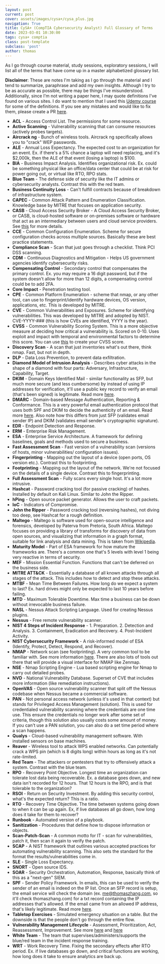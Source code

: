 ```yaml
---
layout: post
current: post
cover: assets/images/cysa+/cysa_plus.jpg
navigation: True
title: CySA+ (CompTIA Cybersecurity Analyst) Full Glossary of Terms
date: 2023-03-01 10:30:00
tags: cysa+ comptia
class: post-template
subclass: 'post'
author: thomas
---
```


As I go through course material, study sessions, exploratory sessions, I will list all of the terms that have come up in a master alphabetized glossary list.

**Disclaimer**: These are notes I'm taking as I go through the material and I tend to summarize, paraphrase and add my own insights. Although I try to be as accurate as possible, there may be things I've misunderstood. Additionally, since I'm not writing a paper here, I may quote definitions I've found on various sites. I do want to mention that I used this [Udemy course](https://www.udemy.com/course/comptiacsaplus) for some of the definitions. If you see any mistakes and would like to fix them, please create a PR [here](https://github.com/thomashzhang/thomaszhang.com).

- **ACL** - Access Control List. The permissions for some resource.
- **Active Scanning** - Vulnerability scanning that can consume resources (actively probes targets).
- **Aircrack ng** - Bunch of wireless tools. Aircrack ng specifically allows you to "crack" WEP passwords.
- **ALE** - Annual Loss Expectancy. The expected cost to an organization for an event. Ex. if there's a 5% chance a laptop will need replacing, and it's $2,000k, then the ALE of that event (losing a laptop) is $100.
- **BIA** - Business Impact Analysis. Identifies organizational risk. Ex. could be something physical like an office/data center that could be at risk for power going out, or virtual like RTO, RPO stats.
- **Blue Team** - The defense side of security like the IT admins or cybersecurity analysts. Contrast this with the red team.
- **Business Continuity Loss** - Can't fulfill contracts because of breakdown of infrastructure system. 
- **CAPEC** - Common Attack Pattern and Enumeration Classification. Knowledge base by MITRE that focuses on application security.
- **CASB** - Cloud Access Security Broker - A Cloud Access Security Broker, or CASB, is cloud-hosted software or on-premises software or hardware that act as an intermediary between users and cloud service providers. See [this](https://www.skyhighsecurity.com/en-us/cybersecurity-defined/what-is-a-casb.html) for more details.
- **CCE** - Common Configuration Enumeration. Scheme for secure configuration checks across multiple sources. Basically these are best practice statements.
- **Compliance Scan** - Scan that just goes through a checklist. Think PCI DSS scanning.
- **CDM** - Continuous Diagnostics and Mitigation - Helps US government agencies identify cybersecurity risks.
- **Compensating Control** - Secondary control that compensates the primary control. Ex. you may require a 16 digit password, but if the system doesn't allow for more than 12 digits, a compensating control could be to add 2FA.
- **Core Impact** - Penetration testing tool.
- **CPE** - Common Platform Enumeration - scheme that nmap, or any other tool, can use to fingerprint/identify hardware devices, OS version, applications, etc. This is developed by MITRE.
- **CVE** - Common Vulnerabilities and Exposures. Scheme for identifying vulnerabilities. This was developed by MITRE and adopted by NIST. CVE-YYYY-### (this is how CVEs are identified, YYYY is the year).
- **CVSS** - Common Vulnerability Scoring System. This is a more objective measure at deciding how critical a vulnerability is. Scored on 0-10. Uses exploit and impact with temporal and environmental factors to determine this score. You can use [this](https://www.first.org/cvss/calculator/3.1) to create your CVSS score.
- **Discovery Scan** - A scan that just inventories what's out there, think nmap. Fast, but not in depth.
- **DLP** - Data Loss Prevention, to prevent data exfiltration.
- **Diamond Model of Intrusion Analysis** - Describes cyber attacks in the shape of a diamond with four parts: Adversary, Infrastructure, Capability, Target.
- **DKIM** - Domain Keys Identified Mail - similar functionality as SFP, but much more secure (and less cumbersome) by instead of using IP addresses for verification, it'll use a public key record to verify an email (that's been signed) is legitimate. Read more [here](https://www.courier.com/guides/dmarc-vs-spf-vs-dkim/).
- **DMARC** - Domain-based Message Authentication, Reporting & Conformance. This is a very powerful email authentication protocol that uses both SPF and DKIM to decide the authenticity of an email. Read more [here](https://www.courier.com/guides/dmarc-vs-spf-vs-dkim/). Also note how this differs from just SFP (validates email sender IP) and DKIM (validates email sender's cryptographic signature).
- **EDR** - Endpoint Detection and Response.
- **ERM** - Enterprise Risk Management.
- **ESA** - Enterprise Service Architecture. A framework for defining baselines, goals and methods used to secure a business.
- **Fast Assessment Scan** - Fast version of a vulnerability scan (versions of hosts, minor vulnerabilities/ configuration issues).
- **Fingerprinting** - Mapping out the layout of a device (open ports, OS version etc.). Contrast this to footprinting.
- **Footprinting** - Mapping out the layout of the network. We're not focused on the details of a single device. Contrast this to fingerprinting.
- **Full Assessment Scan** - Fully scans every single host. It's a lot more intrusive.
- **Hashcat** - Password cracking tool (for passive cracking) of hashes. Installed by default on Kali Linux. Similar to John the Ripper.
- **hPing** - Open source packet generator. Allows the user to craft packets.
- **IoC** - Indicators of Compromise.
- **John the Ripper** - Password cracking tool (reversing hashes), not diving too deep, see Hashcat for a rough definition.
- **Maltego** - Maltego is software used for open-source intelligence and forensics, developed by Paterva from Pretoria, South Africa. Maltego focuses on providing a library of transforms for discovery of data from open sources, and visualizing that information in a graph format, suitable for link analysis and data mining. This is taken from [Wikipedia](https://en.wikipedia.org/wiki/Maltego).
- **Maturity Model** - Part of ESA framework for how mature the frameworks are. There's a common one that's 5 levels with level 1 being very reactive in terms of security.
- **MEF** - Mission Essential Function. Functions that can't be deferred on the business side.
- **MITRE ATT&CK** - Essentially a database of all known attacks through all stages of the attack. This includes how to detect and stop these attacks.
- **MTBF** - Mean Time Between Failures. How long do we expect a system to last? Ex. hard drives might only be expected to last 10 years before failing.
- **MTD** - Maximum Tolerable Downtime. Max time a business can be down without irrevocable business failure.
- **NASL** - Nessus Attack Scripting Language. Used for creating Nessus plugins.
- **Nessus** - Free remote vulnerability scanner.
- **NIST 4 Steps of Incident Response** - 1. Preparation. 2. Detection and Analysis. 3. Containment, Eradication and Recovery. 4. Post-Incident Activity.
- **NIST Cybersecurity Framework** - A risk-informed model of ESA (Identify, Protect, Detect, Respond, and Recover).
- **NMAP** - Network scan (see footprinting). A very common tool to be familiar with. See more information [here](https://www.upguard.com/blog/how-to-use-nmap). There are also lots of tools out there that will provide a visual interface for NMAP like Zenmap.
- **NSE** - Nmap Scripting Engine - Lua based scripting engine for Nmap to carry out detailed probes.
- **NVD** - National Vulnerability Database. Superset of CVE that includes more information (like remediation instructions).
- **OpenVAS** - Open source vulnerability scanner that split off the Nessus codebase when Nessus became a commercial software.
- **PAN** - Not personal access network (unless it's used in that context) but stands for Privileged Access Management (solution). This is used for credentialed vulnerability scanning where the credentials are one time use. This ensure the credentials no longer work after some set of criteria, though this solution also usually costs some amount of money. If you can't use a PAN solution, you can also do a set time period where a scan happens.
- **Qualys** - Cloud-based vulnerability management software. With installed sensors on base machines.
- **Reaver** - Wireless tool to attack WPS enabled networks. Can potentially crack a WPS pin (which is 8 digits long) within hours as long as it's not rate-limited.
- **Red Team** - The attackers or pentesters that try to offensively attack a system. Contrast with the blue team.
- **RPO** - Recovery Point Objective. Longest time an organization can tolerate lost data being recoverable. Ex. a database goes down, and new data isn't recorded for 12 hours. That 12 hours is the RPO, and is that tolerable to the organization?
- **RSOI** - Return on Security Investment. By adding this security control, what's the expected return? This is a ratio.
- **RTO** - Recovery Time Objective. The time between systems going down to when it can be up again. Ex, if live databases all go down, how long does it take for them to recover?
- **Runbook** - Automated version of a playbook.
- **Sanitization** - Procedures that define how to dispose information or objects.
- **Scan-Patch-Scan** - A common motto for IT - scan for vulnerabilities, patch it, then scan it again to verify the patch.
- **SCAP** - A NIST framework that outlines various accepted practices for automating vulnerability scanning. This also sets the standard for the format the results/vulnerabilities come in.
- **SLE** - Single Loss Expectancy.
- **SNORT** - Open source IDS. 
- **SOAR** - Security Orchestration, Automation, Response, basically think of this as a "next-gen" SIEM.
- **SPF** - Sender Policy Framework. In emails, this can be used to verify the sender of an email is indeed on the IP list. Once an SFP record is setup, the email service will check the domain (ex. me@thomaszhang.com, so it'll check thomaszhang.com) for a txt record containing the IP addresses that's allowed. If the email came from an allowed IP address, that's likely legitimate. Read more [here](https://www.courier.com/guides/dmarc-vs-spf-vs-dkim/).
- **Tabletop Exercises** - Simulated emergency situation on a table. But the downside is that the people don't go through the entire flow.
- **Vulnerability Management Lifecycle** - Assessment, Prioritization, Act, Reassessment, Improvement. See more [here](https://heimdalsecurity.com/blog/vulnerability-management-lifecycle/) and [here](https://www.crowdstrike.com/cybersecurity-101/vulnerability-management/vulnerability-management-lifecycle/)
- **White Team** - The team that supervises/administers/supports the blue/red team in the incident response training.
- **WRT** - Work Recovery Time. Fixing the secondary effects after RTO period. Ex. if live databases go down, and critical functions are working, how long does it take to ensure analytics are back up.